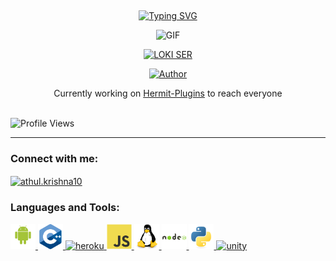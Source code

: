 ## <!-- Typing SVG --> 
 <p align="center"> 
     <a href="https://git.io/J0hKr"> 
         <img 
         src="https://readme-typing-svg.herokuapp.com?size=30&width=800&lines=WELCOME+TO+IMPU+SER+PROFILE..." 
             alt="Typing SVG" 
         /> 
     </a> 
 </p> 
 <div align="center"> 
   <p align="center"> 
 <img src="https://media.giphy.com/media/jdFm2bcWlj4EUVCpc0/giphy.gif" alt="GIF" width="250" height="250"/> 
 </p> 
  <p align="center"> 
 <a href="#"><img title="LOKI SER" src="https://img.shields.io/badge/IMPU SER-red?colorA=%23ff0000&colorB=%23017e40&style=for-the-badge"></a> 
 </p> 
   <p align="center"> 
 <a href="https://github.com/Mrimperfect7"><img title="Author" src="https://img.shields.io/badge/Author-IMPU-SER/Impu?color=blue&style=for-the-badge&logo=github"></a> 
 </p> 
 </div> 
 <p align="center"> 
  Currently working on <a href="https://wa.me/918848377746?text=I'm%20intrested%20to%20getyour%20hermit%20plugins">Hermit-Plugins</a> to reach everyone 
     <br> 
     <br>  
 </p> 
  
 ![Profile Views](https://komarev.com/ghpvc/?username=Mrimperfect7&label=Profile%20views&color=0e75b6&style=flat) 
  
 ---- 
 <h3 align="left">Connect with me:</h3> 
 <p align="left"> 
 <a href="https://instagram.com/athul.krishna10" target="blank"><img align="center" src="https://raw.githubusercontent.com/rahuldkjain/github-profile-readme-generator/master/src/images/icons/Social/instagram.svg" alt="athul.krishna10" height="30" width="40" /></a> 
 </p> 
  
 <h3 align="left">Languages and Tools:</h3> 
 <p align="left"> <a href="https://developer.android.com" target="_blank" rel="noreferrer"> <img src="https://raw.githubusercontent.com/devicons/devicon/master/icons/android/android-original-wordmark.svg" alt="android" width="40" height="40"/> </a> <a href="https://www.w3schools.com/cpp/" target="_blank" rel="noreferrer"> <img src="https://raw.githubusercontent.com/devicons/devicon/master/icons/cplusplus/cplusplus-original.svg" alt="cplusplus" width="40" height="40"/> </a> <a href="https://heroku.com" target="_blank" rel="noreferrer"> <img src="https://www.vectorlogo.zone/logos/heroku/heroku-icon.svg" alt="heroku" width="40" height="40"/> </a> <a href="https://developer.mozilla.org/en-US/docs/Web/JavaScript" target="_blank" rel="noreferrer"> <img src="https://raw.githubusercontent.com/devicons/devicon/master/icons/javascript/javascript-original.svg" alt="javascript" width="40" height="40"/> </a> <a href="https://www.linux.org/" target="_blank" rel="noreferrer"> <img src="https://raw.githubusercontent.com/devicons/devicon/master/icons/linux/linux-original.svg" alt="linux" width="40" height="40"/> </a> <a href="https://nodejs.org" target="_blank" rel="noreferrer"> <img src="https://raw.githubusercontent.com/devicons/devicon/master/icons/nodejs/nodejs-original-wordmark.svg" alt="nodejs" width="40" height="40"/> </a> <a href="https://www.python.org" target="_blank" rel="noreferrer"> <img src="https://raw.githubusercontent.com/devicons/devicon/master/icons/python/python-original.svg" alt="python" width="40" height="40"/> </a> <a href="https://unity.com/" target="_blank" rel="noreferrer"> <img src="https://www.vectorlogo.zone/logos/unity3d/unity3d-icon.svg" alt="unity" width="40" height="40"/> </a> </p>
